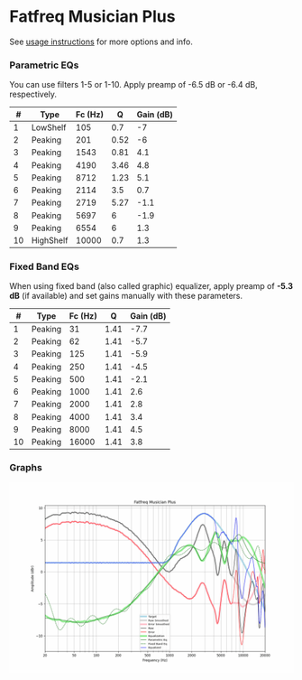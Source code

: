 # Fatfreq Musician Plus
See [usage instructions](https://github.com/jaakkopasanen/AutoEq#usage) for more options and info.

### Parametric EQs
You can use filters 1-5 or 1-10. Apply preamp of -6.5 dB or -6.4 dB, respectively.

|   # | Type      |   Fc (Hz) |    Q |   Gain (dB) |
|-----|-----------|-----------|------|-------------|
|   1 | LowShelf  |       105 | 0.7  |        -7   |
|   2 | Peaking   |       201 | 0.52 |        -6   |
|   3 | Peaking   |      1543 | 0.81 |         4.1 |
|   4 | Peaking   |      4190 | 3.46 |         4.8 |
|   5 | Peaking   |      8712 | 1.23 |         5.1 |
|   6 | Peaking   |      2114 | 3.5  |         0.7 |
|   7 | Peaking   |      2719 | 5.27 |        -1.1 |
|   8 | Peaking   |      5697 | 6    |        -1.9 |
|   9 | Peaking   |      6554 | 6    |         1.3 |
|  10 | HighShelf |     10000 | 0.7  |         1.3 |

### Fixed Band EQs
When using fixed band (also called graphic) equalizer, apply preamp of **-5.3 dB** (if available) and set gains manually with these parameters.

|   # | Type    |   Fc (Hz) |    Q |   Gain (dB) |
|-----|---------|-----------|------|-------------|
|   1 | Peaking |        31 | 1.41 |        -7.7 |
|   2 | Peaking |        62 | 1.41 |        -5.7 |
|   3 | Peaking |       125 | 1.41 |        -5.9 |
|   4 | Peaking |       250 | 1.41 |        -4.5 |
|   5 | Peaking |       500 | 1.41 |        -2.1 |
|   6 | Peaking |      1000 | 1.41 |         2.6 |
|   7 | Peaking |      2000 | 1.41 |         2.8 |
|   8 | Peaking |      4000 | 1.41 |         3.4 |
|   9 | Peaking |      8000 | 1.41 |         4.5 |
|  10 | Peaking |     16000 | 1.41 |         3.8 |

### Graphs
![](./Fatfreq%20Musician%20Plus.png)
